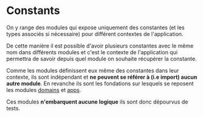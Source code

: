 # Constants

On y range des modules qui expose uniquement des constantes (et les types associés si nécessaire) pour différent contextes de l'application.

De cette manière il est possible d'avoir plusieurs constantes avec le même nom dans différents modules et c'est le contexte de l'application qui permettra de savoir depuis quel module on souhaite récupérer la constante.

Comme les modules définissent eux même des constantes dans leur contexte, ils sont indépendant et **ne peuvent se référer à (i.e import) aucun autre module**. En revanche ils sont les fondations sur lesquels se reposent les modules [domains](../domains/README.md) et [apps](../apps/README.md).

Ces modules **n'embarquent aucune logique** ils sont donc dépourvus de tests.
